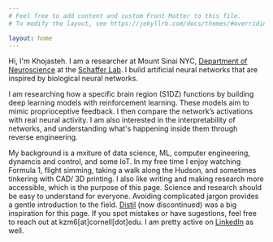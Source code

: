 ```yaml
---
# Feel free to add content and custom Front Matter to this file.
# To modify the layout, see https://jekyllrb.com/docs/themes/#overriding-theme-defaults

layout: home
---
```


Hi, I'm Khojasteh. I am a researcher at Mount Sinai NYC, [Department of Neuroscience](https://icahn.mssm.edu/research/friedman) at the [Schaffer Lab](https://www.schafferlab.com/). 
I build artificial neural networks that are inspired by biological neural networks. 

I am researching how a specific brain region (S1DZ) functions by building deep learning models with reinforcement learning. These models aim to mimic proprioceptive feedback. I then compare the network’s activations with real neural activity. I am also interested in the interpretability of networks, and understanding what's happening inside them through reverse engineering. 

My background is a mxiture of data science, ML, computer engineering, dynamcis and control, and some IoT. 
In my free time I enjoy watching Formula 1, flight simming, taking a walk along the Hudson, and sometimes tinkering with CAD/ 3D printing. I also like writing and making research more accessible, which is the purpose of this page. Science and research should be easy to understand for everyone. Avoiding complicated jargon provides a gentle introduction to the field. [Distil](https://distill.pub/) (now discontinued) was a big inspiration for this page. 
If you spot mistakes or have sugestions, feel free to reach out at kzm6[at]cornell[dot]edu. I am pretty active on [LinkedIn](https://www.linkedin.com/in/khojasteh-mirza/) as well. 